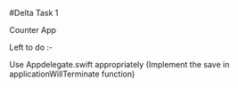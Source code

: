 #Delta Task 1

Counter App

Left to do :-

Use Appdelegate.swift appropriately (Implement the save in applicationWillTerminate function)
